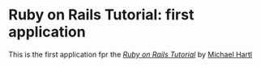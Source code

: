 # Ruby on Rails Tutorial: first application

This is the first application fpr the
[*Ruby on Rails Tutorial*](http://railstutorial.org/)
by [Michael Hartl](http://michaelhartl.com/)